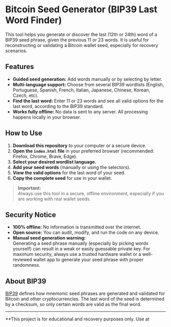 # Bitcoin Seed Generator (BIP39 Last Word Finder)

This tool helps you generate or discover the last (12th or 24th) word of a BIP39 seed phrase, given the previous 11 or 23 words. It is useful for reconstructing or validating a Bitcoin wallet seed, especially for recovery scenarios.

## Features

- **Guided seed generation:** Add words manually or by selecting by letter.
- **Multi-language support:** Choose from several BIP39 wordlists (English, Portuguese, Spanish, French, Italian, Japanese, Chinese, Korean, Czech, etc).
- **Find the last word:** Enter 11 or 23 words and see all valid options for the last word, according to the BIP39 standard.
- **Works fully offline:** No data is sent to any server. All processing happens locally in your browser.

## How to Use

1. **Download this repository** to your computer or a secure device.
2. **Open the `index.html` file** in your preferred browser (recommended: Firefox, Chrome, Brave, Edge).
3. **Select your desired wordlist language.**
4. **Add your seed words** (manually or using the selectors).
5. **View the valid options** for the last word of your seed.
6. **Copy the complete seed** for use in your wallet.

> **Important:**  
> Always use this tool in a secure, offline environment, especially if you are working with real wallet seeds.

## Security Notice

- **100% offline:** No information is transmitted over the internet.
- **Open source:** You can audit, modify, and run the code on any device.
- **Manual seed generation warning:**  
  Generating a seed phrase manually (especially by picking words yourself) can result in a weak or easily guessable private key. For maximum security, always use a trusted hardware wallet or a well-reviewed wallet app to generate your seed phrase with proper randomness.

## About BIP39

[BIP39](https://github.com/bitcoin/bips/blob/master/bip-0039.mediawiki) defines how mnemonic seed phrases are generated and validated for Bitcoin and other cryptocurrencies. The last word of the seed is determined by a checksum, so only certain words are valid as the final word.

---

**This project is for educational and recovery purposes only. Use at